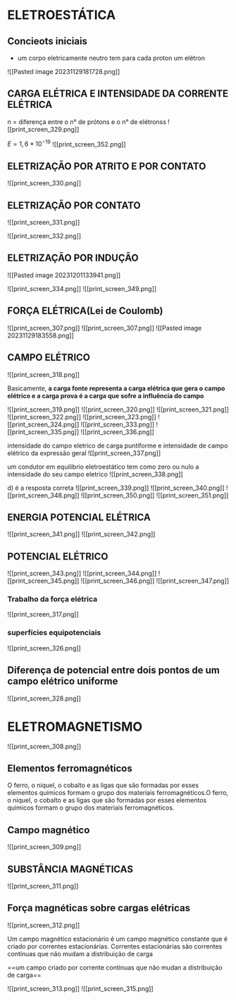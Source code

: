 # ELETROESTÁTICA
## Concieots iniciais

- um corpo eletricamente neutro tem para cada proton um elétron

![[Pasted image 20231129181728.png]]

## CARGA ELÉTRICA E INTENSIDADE DA CORRENTE ELÉTRICA

n = diferença entre o n° de prótons e o n° de elétronss
![[print_screen_329.png]]

$E=1,6*10^{-19}$
![[print_screen_352.png]]


## ELETRIZAÇÃO POR ATRITO E POR CONTATO

![[print_screen_330.png]]
## ELETRIZAÇÃO POR CONTATO
![[print_screen_331.png]]

![[print_screen_332.png]]
## ELETRIZAÇÃO POR  INDUÇÃO

![[Pasted image 20231201133941.png]]

![[print_screen_334.png]]
![[print_screen_349.png]]

## FORÇA ELÉTRICA(Lei de Coulomb)

![[print_screen_307.png]]
![[print_screen_307.png]]
![[Pasted image 20231129183558.png]]



## CAMPO ELÉTRICO


![[print_screen_318.png]]

Basicamente, **a carga fonte representa a carga elétrica que gera o campo elétrico e a carga prova é a carga que sofre a influência do campo**

![[print_screen_319.png]]
![[print_screen_320.png]]
![[print_screen_321.png]]
![[print_screen_322.png]]
![[print_screen_323.png]]
![[print_screen_324.png]]
![[print_screen_333.png]]
![[print_screen_335.png]]
![[print_screen_336.png]]

intensidade do campo eletrico de carga puntiforme e intensidade de campo elétrico da expressão geral
![[print_screen_337.png]]

um condutor em equilibrio eletroestático tem como zero ou nulo a intensidade do seu campo eletrico 
![[print_screen_338.png]]

d) é a resposta correta
![[print_screen_339.png]]
![[print_screen_340.png]]
![[print_screen_348.png]]
![[print_screen_350.png]]
![[print_screen_351.png]]


## ENERGIA POTENCIAL ELÉTRICA

![[print_screen_341.png]]
![[print_screen_342.png]]

## POTENCIAL ELÉTRICO

![[print_screen_343.png]]
![[print_screen_344.png]]
![[print_screen_345.png]]
![[print_screen_346.png]]
![[print_screen_347.png]]

### Trabalho da força elétrica

![[print_screen_317.png]]


### superfícies equipotenciais

![[print_screen_326.png]]
## Diferença de potencial entre dois pontos de um campo elétrico uniforme
![[print_screen_328.png]]

# ELETROMAGNETISMO

![[print_screen_308.png]]

## Elementos ferromagnéticos

O ferro, o níquel, o cobalto e as ligas que são formadas por esses elementos químicos formam o grupo dos materiais ferromagnéticos.O ferro, o níquel, o cobalto e as ligas que são formadas por esses elementos químicos formam o grupo dos materiais ferromagnéticos.

## Campo magnético

![[print_screen_309.png]]
## SUBSTÂNCIA MAGNÉTICAS

![[print_screen_311.png]]

## Força magnéticas sobre cargas elétricas

![[print_screen_312.png]]

Um campo magnético estacionário é um campo magnético constante que é criado por correntes estacionárias. Correntes estacionárias são correntes contínuas que não mudam a distribuição de carga

==um campo criado por corrente continuas que não mudan a distribuição de carga==

![[print_screen_313.png]]
![[print_screen_315.png]]



